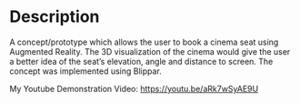 # Description
A concept/prototype which allows the user to book a cinema seat using Augmented Reality. The 3D visualization of the cinema would give the user a better idea of the seat’s elevation, angle and distance to screen. The concept was implemented using Blippar.

My Youtube Demonstration Video: https://youtu.be/aRk7wSyAE9U
